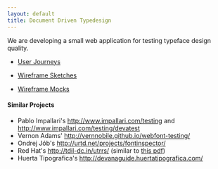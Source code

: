 ```yaml
---
layout: default
title: Document Driven Typedesign
---
```


We are developing a small web application for testing typeface design quality. 

* [User Journeys](/ux/userjourneys.html)

* [Wireframe Sketches](/ux/sketches/)

* [Wireframe Mocks](/ux/mocks/002)

#### Similar Projects

* Pablo Impallari's <http://www.impallari.com/testing> and <http://www.impallari.com/testing/devatest> 
* Vernon Adams' <http://vernnobile.github.io/webfont-testing/>
* Ondrej Jób's <http://urtd.net/projects/fontinspector/>
* Red Hat's <http://tdil-dc.in/utrrs/> (similar to [this pdf](https://github.com/metapolator/ddt/raw/gh-pages/ux/samples/conjuncts.pdf))
* Huerta Tipografica's <http://devanaguide.huertatipografica.com/>

